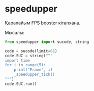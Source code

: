 # speedupper

Қарапайым FPS booster кітапхана.  

Мысалы:

```python
from speedupper import sucode, string

code = sucode(limit=61)
code.SUC = string("""
import time
for i in range(5):
    print("Frame", i)
    _speedupper_tick()
""")
code.SUC.run()